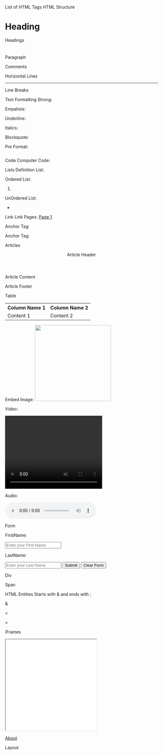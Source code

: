 List of HTML Tags
HTML Structure
<!DOCTYPE html>

<html>            

<head>                

<meta>

<title></title>

</head>

<body>                

<h1>Heading</h1>

</body>

</html>

Headings
<h1></h1>

<h2></h2>

<h3></h3>

<h4></h4>

<h5></h5>

<h6></h6>

Paragraph
<p></p>

Comments
<!-- This is the Comments -->

Horizontal Lines
<hr>       

Line Breaks
<br>       

Text Formatting
Strong: <strong></strong>

Empahsis: <em></em>

Underline: <u></u>

Italics: <i></i>

Blockquote: <blockquote></blockquote>

Pre
Format: <pre></pre>   

Code
Computer Code: <code></code>   

Lists
Definition List: <dl><dt></dt><dd></dd></dl>

Ordered List: <ol><li></li></ol>

UnOrdered List: <ul><li></li></ul>

Link
Link Pages: <a href="page1.html">Page 1</a>     

Anchor Tag: <a name="top"></a>

Anchor Tag: <a href="#top"></a>

Articles
<section>        

<article>            

<header>Article Header</header>

<p>Article Content</p>

<footer>Article Footer</footer>

</article>

</section>

Table
<table>        

<tr>            

<th>Column Name 1</th>

<th>Column Name 2</th>

</tr>

<tr>            

<td>Content 1</td>

<td>Content 2</td>

</tr>

</table>

Embed
Image: <img src="dog.jpg" width = "250px" height="250px" />

Video:

<video width="320" height="240" controls>            

<source src="dog.mp4" type="video/mp4">Having issue with the Video?

</video>

Audio:

<audio controls autoplay>            

<source src="dog-barking.mp3" type="audio/mpeg">

The browser does not support this audio format.

</audio>

Form
<form method="get" action="results.html">        

<label for="FirstName">FirstName: </label>

<input type="text" name="FirstName" placeholder="Enter your First Name" id="FirstName"/>

<label for="LastName">LastName: </label>

<input type="text" name="LastName" placeholder="Enter your Last Name" id="LastName"/>

<input type="submit" />

<input type="reset" value="Clear Form"/>

</form>

Div
<div></div>

Span
<span></span>

HTML Entities
Starts with & and ends with ;        

&amp;

&lt;

&gt;

iFrames
<iframe src="page2.html" height="300" name="content-frame"></iframe>

<a href="About.html" target="content-frame">About</a>

Layout
<header></header>

<nav></nav>

<aside></aside>

<main></main>

<footer></footer>   